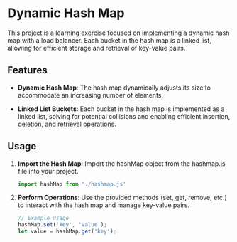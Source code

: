 
# Dynamic Hash Map

This project is a learning exercise focused on implementing a dynamic hash map with a load balancer. Each bucket in the hash map is a linked list, allowing for efficient storage and retrieval of key-value pairs.

## Features

- **Dynamic Hash Map**: The hash map dynamically adjusts its size to accommodate an increasing number of elements.

- **Linked List Buckets**: Each bucket in the hash map is implemented as a linked list, solving for potential collisions and enabling efficient insertion, deletion, and retrieval operations.

## Usage

1. **Import the Hash Map**: Import the hashMap object from the hashmap.js file into your project.

   ```js
   import hashMap from './hashmap.js'
   ```

2. **Perform Operations**: Use the provided methods (set, get, remove, etc.) to interact with the hash map and manage key-value pairs.

   ```js
   // Example usage
   hashMap.set('key', 'value');
   let value = hashMap.get('key');
    ```

